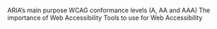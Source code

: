ARIA’s main purpose
WCAG conformance levels (A, AA and AAA)
The importance of Web Accessibility
Tools to use for Web Accessibility
